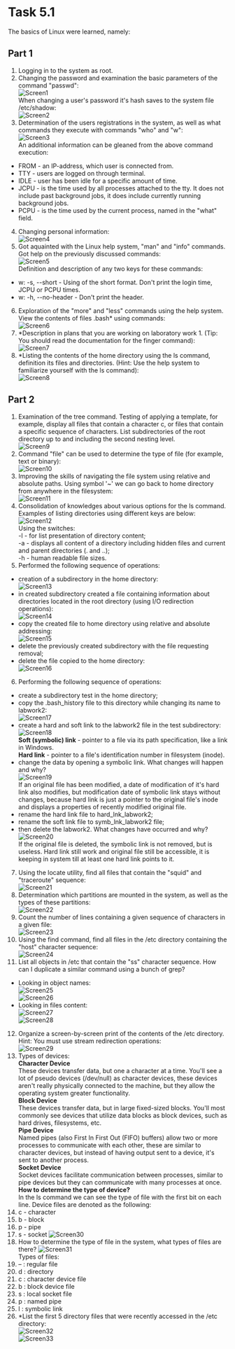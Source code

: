 # Task 5.1  

The basics of Linux were learned, namely:  
## Part 1  
 1. Logging in to the system as root.  
 2. Changing the password and examination the basic parameters of the command "passwd":  
 ![Screen1](./task_images/Screenshot_1.png)  
 When changing a user's password it's hash saves to the system file /etc/shadow:  
 ![Screen2](./task_images/Screenshot_2.png)  
 3. Determination of the users registrations in the system, as well as what commands they execute with commands "who" and "w":  
 ![Screen3](./task_images/Screenshot_3.png)  
 An additional information can be gleaned from the above command execution:
   - FROM - an IP-address, which user is connected from.
   - TTY - users are logged on through terminal.
   - IDLE - user has been idle for a specific amount of time.
   - JCPU - is the time used by all processes attached to the tty. It does not include past background jobs, it does include  currently running background jobs.
   - PCPU - is the time used by the current process, named in the "what" field.
 4. Changing personal information:  
 ![Screen4](./task_images/Screenshot_4.png)  
 5. Got aquainted with the Linux help system, "man" and "info" commands. Got help on the previously discussed commands:  
 ![Screen5](./task_images/Screenshot_5.png)  
 Definition and description of any two keys for these commands:  
   - w: -s, --short - Using of the short format.  Don't print the login time, JCPU or PCPU times.  
   - w: -h, --no-header - Don't print the header.  
 6. Exploration of the "more" and "less" commands using the help system. View the contents of files .bash* using commands:  
 ![Screen6](./task_images/Screenshot_6.png)  
 7. *Description in plans that you are working on laboratory work 1. (Tip: You should read the documentation for the finger command):  
 ![Screen7](./task_images/Screenshot_7.png)  
 8. *Listing the contents of the home directory using the ls command, definition its files and directories. (Hint: Use the help system to familiarize yourself with the ls command):  
 ![Screen8](./task_images/Screenshot_8.png)  

## Part 2  

 1. Examination of the tree command. Testing of applying a template, for example, display all files that contain a character c, or files that contain a specific sequence of characters. List subdirectories of the root directory up to and including the second nesting level.  
 ![Screen9](./task_images/Screenshot_9.png)  
 2. Command "file" can be used to determine the type of file (for example, text or binary):  
 ![Screen10](./task_images/Screenshot_10.png)  
 3. Improving the skills of navigating the file system using relative and absolute paths. Using symbol '~' we can go back to home directory from anywhere in the filesystem:  
 ![Screen11](./task_images/Screenshot_11.png)  
 4. Consolidation of knowledges about various options for the ls command. Examples of listing directories using different keys are below:  
 ![Screen12](./task_images/Screenshot_12.png)  
 Using the switches:  
 -l - for list presentation of directory content;  
 -a - displays all content of a directory including hidden files and current and parent directories (. and ..);  
 -h - human readable file sizes.  
 5. Performed the following sequence of operations:  
   - creation of a subdirectory in the home directory:  
   ![Screen13](./task_images/Screenshot_13.png)  
   - in created subdirectory created a file containing information about directories located in the root directory (using I/O redirection operations):  
   ![Screen14](./task_images/Screenshot_14.png)  
   - copy the created file to home directory using relative and absolute addressing:  
   ![Screen15](./task_images/Screenshot_15.png)  
   - delete the previously created subdirectory with the file requesting removal;  
   - delete the file copied to the home directory:  
   ![Screen16](./task_images/Screenshot_16.png)  
 6. Performing the following sequence of operations:  
   - create a subdirectory test in the home directory;  
   - copy the .bash_history file to this directory while changing its name to labwork2:  
   ![Screen17](./task_images/Screenshot_17.png)  
   - create a hard and soft link to the labwork2 file in the test subdirectory:  
   ![Screen18](./task_images/Screenshot_18.png)  
   **Soft (symbolic) link** - pointer to a file via its path specification, like a link in Windows.  
   **Hard link** - pointer to a file's identification number in filesystem (inode).  
   - change the data by opening a symbolic link. What changes will happen and why?  
   ![Screen19](./task_images/Screenshot_19.png)  
   If an original file has been modified, a date of modification of it's hard link also modifies, but modification date of symbolic link stays without changes, because hard link is just a pointer to the original file's inode and displays a properties of recently modified original file.  
   - rename the hard link file to hard_lnk_labwork2;  
   - rename the soft link file to symb_lnk_labwork2 file;  
   - then delete the labwork2. What changes have occurred and why?  
   ![Screen20](./task_images/Screenshot_20.png)  
   If the original file is deleted, the symbolic link is not removed, but is useless. Hard link still work and original file still be accessible, it is keeping in system till at least one hard link points to it.  
 7. Using the locate utility, find all files that contain the "squid" and "traceroute" sequence:  
 ![Screen21](./task_images/Screenshot_21.png)  
 8. Determination which partitions are mounted in the system, as well as the types of these partitions:  
 ![Screen22](./task_images/Screenshot_22.png)  
 9. Count the number of lines containing a given sequence of characters in a given file:  
 ![Screen23](./task_images/Screenshot_23.png)  
 10. Using the find command, find all files in the /etc directory containing the "host" character sequence:  
 ![Screen24](./task_images/Screenshot_24.png)  
 11. List all objects in /etc that contain the "ss" character sequence. How can I duplicate a similar command using a bunch of grep?  
   - Looking in object names:  
   ![Screen25](./task_images/Screenshot_25.png)  
   ![Screen26](./task_images/Screenshot_26.png)  
   - Looking in files content:  
   ![Screen27](./task_images/Screenshot_27.png)  
   ![Screen28](./task_images/Screenshot_28.png)  
 12. Organize a screen-by-screen print of the contents of the /etc directory. Hint: You must use stream redirection operations:  
 ![Screen29](./task_images/Screenshot_29.png)  
 13. Types of devices:  
 **Character Device**  
 These devices transfer data, but one a character at a time. You'll see a lot of pseudo devices (/dev/null) as character devices, these devices aren't really physically connected to the machine, but they allow the operating system greater functionality.  
 **Block Device**  
 These devices transfer data, but in large fixed-sized blocks. You'll most commonly see devices that utilize data blocks as block devices, such as hard drives, filesystems, etc.  
 **Pipe Device**  
 Named pipes (also First In First Out (FIFO) buffers) allow two or more processes to communicate with each other, these are similar to character devices, but instead of having output sent to a device, it's sent to another process.  
 **Socket Device**  
 Socket devices facilitate communication between processes, similar to pipe devices but they can communicate with many processes at once.  
 **How to determine the type of device?**  
 In the ls command we can see the type of file with the first bit on each line. Device files are denoted as the following:  
   1. c - character
   2. b - block
   3. p - pipe
   4. s - socket
 ![Screen30](./task_images/Screenshot_30.png)  
 14. How to determine the type of file in the system, what types of files are there?
 ![Screen31](./task_images/Screenshot_31.png)  
 Types of files:  
   1. – : regular file  
   2. d : directory  
   3. c : character device file  
   4. b : block device file  
   5. s : local socket file  
   6. p : named pipe  
   7. l : symbolic link  
 15. *List the first 5 directory files that were recently accessed in the /etc directory:  
 ![Screen32](./task_images/Screenshot_32.png)  
 ![Screen33](./task_images/Screenshot_33.png)  
